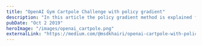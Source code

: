 ```yaml
---
title: "OpenAI Gym Cartpole Challenge with policy gradient"
description: "In this article the policy gradient method is explained for solving the OpenAI cartpole-v0 and then we take a look at the code."
pubDate: "Oct 2 2019"
heroImage: "/images/openai_cartpole.png"
externalLink: "https://medium.com/@msdkhairi/openai-cartpole-with-policy-gradient-acc0344f5d72"
---
```


